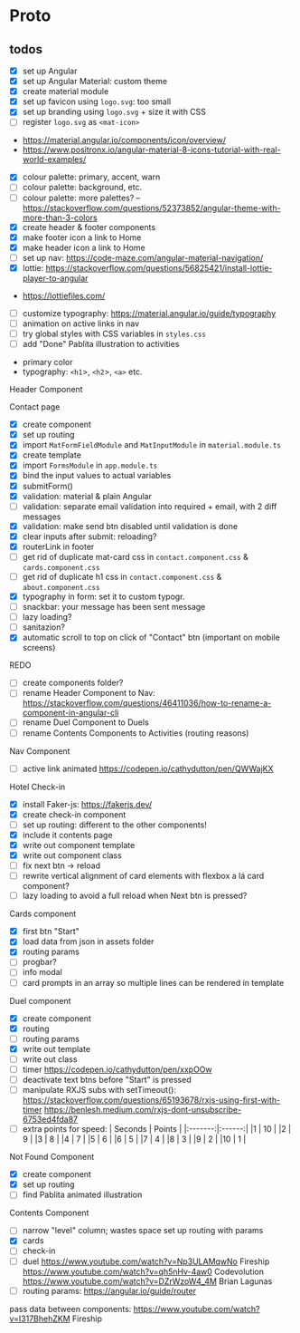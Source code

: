 # Proto

## todos

- [x] set up Angular
- [x] set up Angular Material: custom theme
- [x] create material module
- [x] set up favicon using `logo.svg`: too small
- [x] set up branding using `logo.svg` + size it with CSS
- [ ] register `logo.svg` as `<mat-icon>`
* <https://material.angular.io/components/icon/overview/>
* <https://www.positronx.io/angular-material-8-icons-tutorial-with-real-world-examples/>
- [x] colour palette: primary, accent, warn
- [ ] colour palette: background, etc.
- [ ] colour palette: more palettes? – <https://stackoverflow.com/questions/52373852/angular-theme-with-more-than-3-colors>
- [x] create header & footer components
- [x] make footer icon a link to Home
- [x] make header icon a link to Home
- [ ] set up nav: <https://code-maze.com/angular-material-navigation/>
- [x] lottie: <https://stackoverflow.com/questions/56825421/install-lottie-player-to-angular>
* <https://lottiefiles.com/>
- [ ] customize typography: <https://material.angular.io/guide/typography>
- [ ] animation on active links in nav
- [ ] try global styles with CSS variables in `styles.css`
- [ ] add "Done" Pablita illustration to activities
* primary color
* typography: `<h1`>, `<h2`>, `<a>` etc.

Header Component

Contact page
- [x] create component
- [x] set up routing
- [x] import `MatFormFieldModule` and `MatInputModule` in `material.module.ts`
- [x] create template
- [x] import `FormsModule` in `app.module.ts`
- [x] bind the input values to actual variables
- [x] submitForm()
- [x] validation: material & plain Angular
- [ ] validation: separate email validation into required + email, with 2 diff messages
- [x] validation: make send btn disabled until validation is done
- [x] clear inputs after submit: reloading?
- [x] routerLink in footer
- [ ] get rid of duplicate mat-card css in `contact.component.css` & `cards.component.css`
- [ ] get rid of duplicate h1 css in `contact.component.css` & `about.component.css`
- [x] typography in form: set it to custom typogr.
- [ ] snackbar: your message has been sent message
- [ ] lazy loading?
- [ ] sanitazion?
- [x] automatic scroll to top on click of "Contact" btn (important on mobile screens)

REDO
- [ ] create components folder?
- [ ] rename Header Component to Nav: <https://stackoverflow.com/questions/46411036/how-to-rename-a-component-in-angular-cli>
- [ ] rename Duel Component to Duels
- [ ] rename Contents Components to Activities (routing reasons)

Nav Component
- [ ] active link animated <https://codepen.io/cathydutton/pen/QWWajKX>

Hotel Check-in
- [x] install Faker-js: <https://fakerjs.dev/>
- [x] create check-in component
- [ ] set up routing: different to the other components!
- [x] include it contents page
- [x] write out component template
- [x] write out component class
- [ ] fix next btn -> reload
- [ ] rewrite vertical alignment of card elements with flexbox a lá card component?
- [ ] lazy loading to avoid a full reload when Next btn is pressed?

Cards component
- [x] first btn "Start"
- [x] load data from json in assets folder
- [x] routing params
- [ ] progbar?
- [ ] info modal
- [ ] card prompts in an array so multiple lines can be rendered in template

Duel component
- [x] create component
- [x] routing
- [ ] routing params
- [x] write out template
- [ ] write out class
- [ ] timer <https://codepen.io/cathydutton/pen/xxpOOw>
- [ ] deactivate text btns before "Start" is pressed
- [ ] manipulate RXJS subs with setTimeout():
<https://stackoverflow.com/questions/65193678/rxjs-using-first-with-timer>
<https://benlesh.medium.com/rxjs-dont-unsubscribe-6753ed4fda87>
- [ ] extra points for speed:
| Seconds | Points |
|:-------:|:------:|
|1        | 10 |
|2        | 9 |
|3        | 8 |
|4        | 7 |
|5        | 6 |
|6        | 5 |
|7        | 4 |
|8        | 3 |
|9        | 2 |
|10       | 1 |

Not Found Component
- [x] create component
- [x] set up routing
- [ ] find Pablita animated illustration

Contents Component
- [ ] narrow "level" column; wastes space
set up routing with params
- [x] cards
- [ ] check-in
- [ ] duel
<https://www.youtube.com/watch?v=Np3ULAMqwNo> Fireship
<https://www.youtube.com/watch?v=qh5nHv-4aw0> Codevolution
<https://www.youtube.com/watch?v=DZrWzoW4_4M> Brian Lagunas
- [ ] routing params: <https://angular.io/guide/router>

pass data between components:
<https://www.youtube.com/watch?v=I317BhehZKM> Fireship
